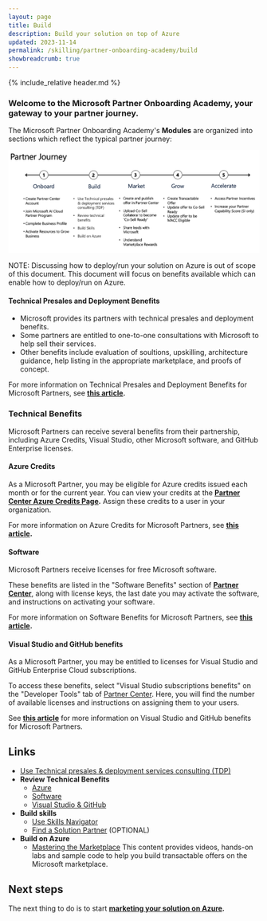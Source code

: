 ```yaml
---
layout: page
title: Build
description: Build your solution on top of Azure
updated: 2023-11-14
permalink: /skilling/partner-onboarding-academy/build
showbreadcrumb: true
---
```

{% include_relative header.md %}

### Welcome to the Microsoft Partner Onboarding Academy, your gateway to your partner journey.

The Microsoft Partner Onboarding Academy's **Modules** are organized into sections which reflect the typical partner journey:

![](../../../assets/partner-onboarding/partner-journey.png)

NOTE: Discussing how to deploy/run your solution on Azure is out of scope of this document. This document will focus on benefits available which can enable how to deploy/run on Azure.

#### Technical Presales and Deployment Benefits

* Microsoft provides its partners with technical presales and deployment benefits.
* Some partners are entitled to one-to-one consultations with Microsoft to help sell their services.
* Other benefits include evaluation of soultions, upskilling, architecture guidance, help listing in the appropriate marketplace, and proofs of concept.

For more information on Technical Presales and Deployment Benefits for Microsoft Partners, see **[this article](https://learn.microsoft.com/en-us/partner-center/technical-benefits).**

### Technical Benefits

Microsoft Partners can receive several benefits from their partnership, including Azure Credits, Visual Studio, other Microsoft software, and GitHub Enterprise licenses.

#### Azure Credits

As a Microsoft Partner, you may be eligible for Azure credits issued each month or for the current year. You can view your credits at the **[Partner Center Azure Credits Page](https://partner.microsoft.com/dashboard/v2/benefits/azure).** Assign these credits to a user in your organization.

For more information on Azure Credits for Microsoft Partners, see **[this article](https://learn.microsoft.com/en-us/partner-center/mpn-benefits-azure-cloud).**

#### Software

Microsoft Partners receive licenses for free Microsoft software.

These benefits are listed in the "Software Benefits" section of **[Partner Center](https://partner.microsoft.com/dashboard/home)**, along with license keys, the last date you may activate the software, and instructions on activating your software.

For more information on Software Benefits for Microsoft Partners, see **[this article](https://learn.microsoft.com/en-us/partner-center/mpn-benefits-software).**

#### Visual Studio and GitHub benefits

As a Microsoft Partner, you may be entitled to licenses for Visual Studio and GitHub Enterprise Cloud subscriptions.

To access these benefits, select "Visual Studio subscriptions benefits" on the "Developer Tools" tab of [Partner Center](https://partner.microsoft.com/dashboard/home). Here, you will find the number of available licenses and instructions on assigning them to your users.

See **[this article](https://learn.microsoft.com/en-us/partner-center/mpn-benefits-visual-studio)** for more information on Visual Studio and GitHub benefits for Microsoft Partners.

## Links

- [Use Technical presales & deployment services consulting (TDP)](https://learn.microsoft.com/en-us/partner-center/technical-benefits)
- **Review Technical Benefits**
  - [Azure](https://learn.microsoft.com/en-us/partner-center/mpn-benefits-azure-cloud)
  - [Software](https://learn.microsoft.com/en-us/partner-center/mpn-benefits-software)
  - [Visual Studio & GitHub](https://learn.microsoft.com/en-us/partner-center/mpn-benefits-visual-studio)
- **Build skills**
  - [Use Skills Navigator](https://learn.microsoft.com/en-us/collections/mjdcwo2gzmz43)
  - [Find a Solution Partner](https://partner.microsoft.com/en-rs/partnership/solutions-partner) (OPTIONAL)
- **Build on Azure**
  - [Mastering the Marketplace](https://microsoft.github.io/Mastering-the-Marketplace/) This content provides videos, hands-on labs and sample code to help you build transactable offers on the Microsoft marketplace.

## Next steps

The next thing to do is to start **[marketing your solution on Azure](/PartnerResources/skilling/partner-onboarding-academy/market).**
